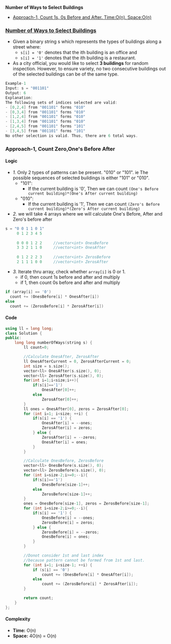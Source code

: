 **Number of Ways to Select Buildings**
- [Approach-1, Count 1s, 0s Before and After. Time:O(n), Space:O(n)](#a1)

### [Number of Ways to Select Buildings](https://leetcode.com/problems/number-of-ways-to-select-buildings/description/)
- Given a binary string s which represents the types of buildings along a street where:
  - `s[i] = '0'` denotes that the ith building is an office and
  - `s[i] = '1'` denotes that the ith building is a restaurant.
- As a city official, you would like to select **3 buildings** for random inspection. However, to ensure variety, no two consecutive buildings out of the selected buildings can be of the same type.
```c
Example-1
Input: s = "001101"
Output: 6
Explanation: 
The following sets of indices selected are valid:
- [0,2,4] from "001101" forms "010"
- [0,3,4] from "001101" forms "010"
- [1,2,4] from "001101" forms "010"
- [1,3,4] from "001101" forms "010"
- [2,4,5] from "001101" forms "101"
- [3,4,5] from "001101" forms "101"
No other selection is valid. Thus, there are 6 total ways.
```

<a name=a1></a>
### Approach-1, Count Zero,One's Before After
#### Logic
- _1._ Only 2 types of patterns can be present. "010" or "101". ie The possible sequences of selected buildings is either "101" or "010".
  - "101":
    - If the current building is '0', Then we can count `(One's Before current building)*(One's After current building)`
  - "010":
    - If the current building is '1', Then we can count `(Zero's Before current building)*(Zero's After current building)`
- _2._ we will take 4 arrays where we will calculate One's Before, After and Zero's before after
```c
s = "0 0 1 1 0 1"
     0 1 2 3 4 5
     
     0 0 0 1 2 2     //vector<int> OnesBefore
     3 3 2 1 1 0     //vector<int> OnesAfter
     
     0 1 2 2 2 3     //vector<int> ZerosBefore
     2 1 1 1 0 0     //vector<int> ZerosAfter
```
- _3._ Iterate thru array, check whether `array[i]` is 0 or 1.
  - if 0, then count 1s before and after and multiply
  - if 1, then count 0s before and after and multiply
```c
if (array[i] == '0')
  count += (OnesBefore[i] * OnesAfter[i])
else
  count += (ZerosBefore[i] * ZerosAfter[i])
```

#### Code
```cpp
using ll = long long;
class Solution {
public:
    long long numberOfWays(string s) {
        ll count=0;

        //Calculate OnesAfter, ZerosAfter
        ll OnesAfterCurrent = 0, ZerosAfterCurrent = 0;
        int size = s.size();
        vector<ll> OnesAfter(s.size(), 0);
        vector<ll> ZerosAfter(s.size(), 0);
        for(int i=1;i<size;i++){
            if(s[i]=='1')
                OnesAfter[0]++;
            else
                ZerosAfter[0]++;
        }
        ll ones = OnesAfter[0], zeros = ZerosAfter[0];
        for (int i=1; i<size; ++i) {
            if(s[i] == '1') {
                OnesAfter[i] = --ones;
                ZerosAfter[i] = zeros;
            } else {
                ZerosAfter[i] = --zeros;
                OnesAfter[i] = ones;
            }
        }

        //Calculate OnesBefore, ZerosBefore
        vector<ll> OnesBefore(s.size(), 0);
        vector<ll> ZerosBefore(s.size(), 0);
        for (int i=size-2;i>=0;--i){
            if(s[i]=='1')
                OnesBefore[size-1]++;
            else
                ZerosBefore[size-1]++;
        }
        ones = OnesBefore[size-1], zeros = ZerosBefore[size-1];
        for (int i=size-2;i>=0;--i){
            if(s[i] == '1') {
                OnesBefore[i] = --ones;
                ZerosBefore[i] = zeros;
            } else {
                ZerosBefore[i] = --zeros;
                OnesBefore[i] = ones;
            }
        }

        //Donot consider 1st and last index
        //because pattern cannot be formed from 1st and last.
        for (int i=1; i<size-1; ++i) {
            if (s[i] == '0')
                count += (OnesBefore[i] * OnesAfter[i]);
            else
                count += (ZerosBefore[i] * ZerosAfter[i]);
        }

        return count;
    }
};
```

#### Complexity
- **Time:** O(n)
- **Space:** 4O(n) = O(n)
